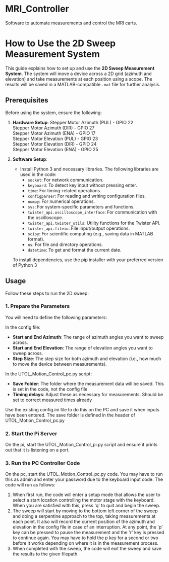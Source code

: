# MRI_Controller
Software to automate measurements and control the MRI carts.

# How to Use the 2D Sweep Measurement System

This guide explains how to set up and use the **2D Sweep Measurement System**. The system will move a device across a 2D grid (azimuth and elevation) and take measurements at each position using a scope. The results will be saved in a MATLAB-compatible `.mat` file for further analysis.

## Prerequisites

Before using the system, ensure the following:

1. **Hardware Setup**:
Stepper Motor Azimuth (PUL) - GPIO 22   
Stepper Motor Azimuth (DIR) - GPIO 27       
Stepper Motor Azimuth (ENA) - GPIO 17  
Stepper Motor Elevation (PUL) - GPIO 23   
Stepper Motor Elevation (DIR) - GPIO 24     
Stepper Motor Elevation (ENA) - GPIO 25   

2. **Software Setup**:
    - Install Python 3 and necessary libraries. The following libraries are used in the code:
      - `socket`: For network communication.
      - `keyboard`: To detect key input without pressing enter.
      - `time`: For timing-related operations.
      - `configparser`: For reading and writing configuration files.
      - `numpy`: For numerical operations.
      - `sys`: For system-specific parameters and functions.
      - `twister_api.oscilloscope_interface`: For communication with the oscilloscope.
      - `twister_api.twister_utils`: Utility functions for the Twister API.
      - `twister_api.fileio`: File input/output operations.
      - `scipy`: For scientific computing (e.g., saving data in MATLAB format).
      - `os`: For file and directory operations.
      - `datetime`: To get and format the current date.

    To install dependencies, use the pip installer with your preferred version of Python 3


## Usage

Follow these steps to run the 2D sweep:

### 1. **Prepare the Parameters**

You will need to define the following parameters:

In the config file:
- **Start and End Azimuth**: The range of azimuth angles you want to sweep across.
- **Start and End Elevation**: The range of elevation angles you want to sweep across.
- **Step Size**: The step size for both azimuth and elevation (i.e., how much to move the device between measurements).

In the UTOL_Motion_Control_pc.py script:
- **Save Folder**: The folder where the measurement data will be saved. This is set in the code, not the config file
- **Timing delays**: Adjust these as necessary for measurements. Should be set to correct measured times already

Use the existing config.ini file to do this on the PC and save it when inputs have been entered. The save folder is defined in the header of UTOL_Motion_Control_pc.py

### 2. **Start the Pi Server**
On the pi, start the UTOL_Motion_Control_pi.py script and ensure it prints out that it is listening on a port.

### 3. **Run the PC Controller Code**
On the pc, start the UTOL_Motion_Control_pc.py code. You may have to run this as admin and enter your password due to the keyboard input code. The code will run as follows:
1. When first run, the code will enter a setup mode that allows the user to select a start location controlling the motor stage with the keyboard. When you are satisfied with this, press 'q' to quit and begin the sweep.
2. The sweep will start by moving to the bottom left corner of the sweep and doing a serpentine approach to the top, taking measurements at each point. It also will record the current position of the azimuth and elevation in the config file in case of an interruption. At any point, the 'p' key can be pressed to pause the measurement and the 'r' key is pressed to continue again. You may have to hold the p key for a second or two before it works depending on where it is in the measurement process.
3. When completed with the sweep, the code will exit the sweep and save the results to the given filepath.
